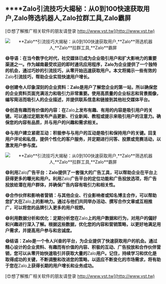 ## ****Zalo**引流技巧大揭秘：从0到100快速获取用户,**Zalo**筛选机器人,**Zalo**拉群工具,**Zalo**霸屏**

[😍想了解推广相关软件的朋友请登录 http://www.vst.tw](http://www.vst.tw)

 <center><img src="https://vst.tw/MP4/tuiguang/png/0.png" alt="**Zalo**引流技巧大揭秘：从0到100快速获取用户,**Zalo**筛选机器人,**Zalo**拉群工具,**Zalo**霸屏"></center>

**😄导语：在当今数字化时代，社交媒体已成为企业吸引用户和扩大影响力的重要渠道之一。作为越南最受欢迎的即时通讯应用程序，**Zalo**为企业提供了一个独特的机会，通过巧妙的引流技巧，从零开始迅速获取用户。本文将揭示一些有效的**Zalo**引流技巧，帮助企业实现快速用户增长。**

**😄创建令人印象深刻的企业资料：**Zalo**是用户了解您企业的第一站，所以确保您的企业资料页面充满活力和吸引力非常重要。使用高质量的企业标志和背景图像，编写简洁而吸引人的企业描述，并提供联系信息和链接到其他社交媒体平台。**

**😄创造有趣而有价值的内容：在**Zalo**上发布有趣、有用的内容是吸引用户的关键。可以通过定期发布产品更新、行业新闻、教程或提示来吸引用户的注意力。确保您的内容有品质，并与用户的兴趣和需求相关。**

**😄与用户建立紧密互动：积极参与与用户的互动是吸引和保持用户的关键。回复用户评论和私信，提供个性化的客户服务，并定期进行问答、投票或竞赛活动，以激发用户参与度。**

 <center><img src="https://vst.tw/MP4/tuiguang/png/8.png" alt="**Zalo**引流技巧大揭秘：从0到100快速获取用户,**Zalo**筛选机器人,**Zalo**拉群工具,**Zalo**霸屏"></center>

**😄利用**Zalo**广告平台：**Zalo**提供了一套强大的广告工具，可以帮助企业在平台上获得更多的曝光和用户。利用**Zalo**广告平台的定位功能和广告投放选项，将广告投放给潜在用户群体，并确保广告内容有吸引力和相关性。**

**😄合作伙伴和影响者营销：与其他企业、行业影响者或知名博主合作，可以帮助您扩大在**Zalo**上的影响力。通过与他们共同举办活动、撰写合作文章或互相推广，可以将您的品牌引入更多的用户视野。**

**😄利用数据分析和优化：定期分析您在**Zalo**上的用户数据和行为，对用户的偏好和兴趣进行深入了解。根据这些数据，优化您的内容和营销策略，以更好地满足用户需求，并提高用户参与和忠诚度。**

**😄结语：**Zalo**是一个令人兴奋的平台，为企业提供了快速获取用户的机会。通过精心设计的企业资料、有趣而有价值的内容、积极的互动、广告投放和合作伙伴营销，您可以从零开始快速吸引并获取大量的**Zalo**用户。记住，持续学习和优化是取得成功的关键，不断调整和改进您的策略，以适应不断变化的市场需求，将有助于您在**Zalo**上获得长期的用户增长和业务成功。**

[😍想了解推广相关软件的朋友请登录 http://www.vst.tw](http://www.vst.tw)



